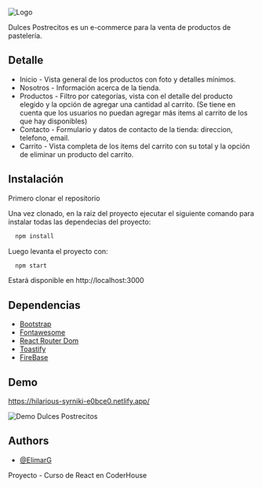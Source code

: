![Logo](https://hilarious-syrniki-e0bce0.netlify.app/static/media/logo.b217f54660cdb4b9386d.png)

Dulces Postrecitos es un e-commerce para la venta de productos de pastelería.

## Detalle

- Inicio - Vista general de los productos con foto y detalles mínimos.
- Nosotros - Información acerca de la tienda.
- Productos - Filtro por categorías, vista con el detalle del producto elegido y la opción de agregar una cantidad al carrito. (Se tiene en cuenta que los usuarios no puedan agregar más items al carrito de los que hay disponibles)
- Contacto - Formulario y datos de contacto de la tienda: direccion, telefono, email.
- Carrito - Vista completa de los items del carrito con su total y la opción de eliminar un producto del carrito.

## Instalación

Primero clonar el repositorio

Una vez clonado, en la raiz del proyecto ejecutar el siguiente comando para instalar todas las dependecias del proyecto: 

```bash
  npm install
```
Luego levanta el proyecto con:

```bash
  npm start
```
Estará disponible en http://localhost:3000
    
## Dependencias

 - [Bootstrap](https://getbootstrap.com/)
 - [Fontawesome](https://fontawesome.com/v5/docs/web/use-with/react)
 - [React Router Dom](https://www.npmjs.com/package/react-router-dom)
 - [Toastify](https://www.npmjs.com/package/react-toastify)
 - [FireBase](https://firebase.google.com/?hl=es)

## Demo

https://hilarious-syrniki-e0bce0.netlify.app/

![Demo Dulces Postrecitos](https://github.com/ElimarG/DulcesPostrecitos-Goyo/blob/master/dulcespostrecitos.gif)

## Authors

- [@ElimarG](https://github.com/ElimarG)

Proyecto  - Curso de React en CoderHouse
